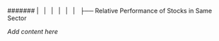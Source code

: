 ####### |   |   |   |   |   |   ├── Relative Performance of Stocks in Same Sector

*Add content here*